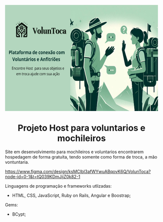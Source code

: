 <img src="app/assets/banner_page-0001.jpg" height="350" align="center" >
<h1 align="center">Projeto Host para voluntarios e mochileiros</h1>
Site em desenvolvimento para mochileiros e voluntarios encontrarem hospedagem de forma gratuita, tendo somente como forma de troca, a mão vontuntaria.

https://www.figma.com/design/ksMClbI3afWYwuABqovK6Q/VolunToca?node-id=0-1&t=tQ039KDmJijZ0k82-1

Linguagens de programação e frameworks utlizadas:
- HTML, CSS, JavaScript, Ruby on Rails, Angular e Boostrap;

Gems:
- BCypt;
